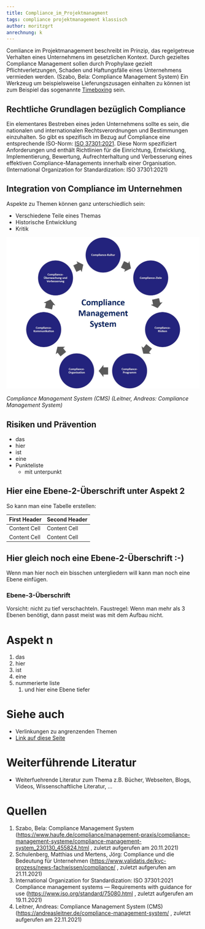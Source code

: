 ```yaml
---
title: Compliance_im_Projektmanagment
tags: compliance projektmanagement klassisch
author: moritzgrt
anrechnung: k
---
```


Comliance im Projektmanagement beschreibt im Prinzip, das regelgetreue Verhalten eines Unternehmens im gesetzlichen Kontext. Durch gezieltes Compliance Management sollen durch Prophylaxe gezielt Pflichtverletzungen, Schaden und Haftungsfälle eines Unternehmens vermieden werden. (Szabo, Bela: Compliance Management System) Ein Werkzeug um beispielsweise Lieferungszusagen einhalten zu können ist zum Beispiel das sogenannte [Timeboxing](https://github.com/MartinEnders/ManagingProjectsSuccessfully.github.io/blob/main/kb/Timeboxing.md) sein.


## Rechtliche Grundlagen bezüglich Compliance

Ein elementares Bestreben eines jeden Unternehmens sollte es sein, die nationalen und internationalen Rechtsverordnungen und Bestimmungen einzuhalten. So gibt es spezifisch im Bezug auf Compliance eine entsprechende ISO-Norm: [ISO 37301:2021](https://www.iso.org/standard/75080.html). Diese Norm spezifiziert Anforderungen und enthält Richtlinien für die Einrichtung, Entwicklung, Implementierung, Bewertung, Aufrechterhaltung und Verbesserung eines effektiven Compliance-Managements innerhalb einer Organisation. (International Organization for Standardization: ISO 37301:2021)
 
 
## Integration von Compliance im Unternehmen

Aspekte zu Themen können ganz unterschiedlich sein:

* Verschiedene Teile eines Themas 
* Historische Entwicklung
* Kritik 

![Beispielabbildung](Compliance_im_Projektmanagment/Compliance-Management-System-CMS.jpg)

*Compliance Management System (CMS) (Leitner, Andreas: Compliance Management System)*

## Risiken und Prävention

* das
* hier 
* ist
* eine 
* Punkteliste
  - mit unterpunkt

## Hier eine Ebene-2-Überschrift unter Aspekt 2

So kann man eine Tabelle erstellen:

| First Header  | Second Header |
| ------------- | ------------- |
| Content Cell  | Content Cell  |
| Content Cell  | Content Cell  |

## Hier gleich noch eine Ebene-2-Überschrift :-)

Wenn man hier noch ein bisschen untergliedern will kann man noch eine Ebene einfügen.

### Ebene-3-Überschrift

Vorsicht: nicht zu tief verschachteln. Faustregel: Wenn man mehr als 3 
Ebenen benötigt, dann passt meist was mit dem Aufbau nicht.

# Aspekt n

1. das
2. hier 
4. ist 
4. eine
7. nummerierte liste
   1. und hier eine Ebene tiefer


# Siehe auch

* Verlinkungen zu angrenzenden Themen
* [Link auf diese Seite](Compliance_im_Projektmanagment.md)

# Weiterführende Literatur

* Weiterfuehrende Literatur zum Thema z.B. Bücher, Webseiten, Blogs, Videos, Wissenschaftliche Literatur, ...

# Quellen

1. Szabo, Bela: Compliance Management System (https://www.haufe.de/compliance/management-praxis/compliance-management-systeme/compliance-management-system_230130_455824.html , zuletzt aufgerufen am 20.11.2021)
2. Schulenberg, Matthias und Mertens, Jörg: Compliance und die Bedeutung für Unternehmen (https://www.validatis.de/kyc-prozess/news-fachwissen/compliance/ , zuletzt aufgerufen am 21.11.2021)
3. International Organization for Standardization: ISO 37301:2021
Compliance management systems — Requirements with guidance for use (https://www.iso.org/standard/75080.html , zuletzt aufgerufen am 19.11.2021)
4. Leitner, Andreas: Compliance Management System (CMS) (https://andreasleitner.de/compliance-management-system/ , zuletzt aufgerufen am 22.11.2021)


